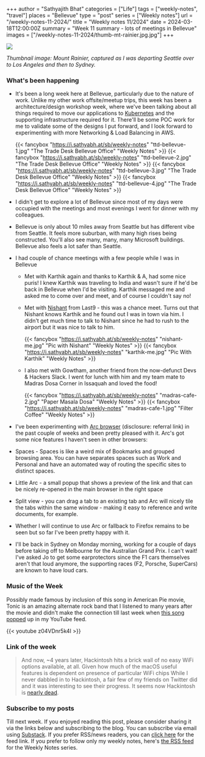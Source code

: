 +++
author = "Sathyajith Bhat"
categories = ["Life"]
tags = ["weekly-notes", "travel"]
places = "Bellevue"
type = "post"
series = ["Weekly notes"]
url = "/weekly-notes-11-2024/"
title = "Weekly notes 11/2024"
date = 2024-03-18T12:00:00Z
summary = "Week 11 summary - lots of meetings in Bellevue"
images = ["/weekly-notes-11-2024/thumb-mt-rainier.jpg.jpg"]
+++

![](thumb-mt-rainier.jpg.jpg)

_Thumbnail image: Mount Rainier, captured as I was departing Seattle over to Los Angeles and then to Sydney._ 

### What's been happening

* It's been a long week here at Bellevue, particularly due to the nature of work. Unlike my other work offsite/meetup trips, this week has been a architecture/design workshop week, where we've been talking about all things required to move our applications to [Kubernetes](https://kubernetes.io/) and the supporting infrastructure required for it. There'll be some POC work for me to validate some of the designs I put forward, and I look forward to experimenting with more Networking & Load Balancing in AWS.

  {{< fancybox "https://i.sathyabh.at/sb/weekly-notes" "ttd-bellevue-1.jpg" "The Trade Desk Bellevue Office" "Weekly Notes" >}}
  {{< fancybox "https://i.sathyabh.at/sb/weekly-notes" "ttd-bellevue-2.jpg" "The Trade Desk Bellevue Office" "Weekly Notes" >}}
  {{< fancybox "https://i.sathyabh.at/sb/weekly-notes" "ttd-bellevue-3.jpg" "The Trade Desk Bellevue Office" "Weekly Notes" >}}
  {{< fancybox "https://i.sathyabh.at/sb/weekly-notes" "ttd-bellevue-4.jpg" "The Trade Desk Bellevue Office" "Weekly Notes" >}}

* I didn't get to explore a lot of Bellevue since most of my days were occupied with the meetings and most evenings I went for dinner with my colleagues.
* Bellevue is only about 10 miles away from Seattle but has different vibe from Seattle. It feels more suburban, with many high rises being constructed. You'll also see many, many, many Microsoft buildings. Bellevue also feels a lot safer than Seattle. 
* I had couple of chance meetings with a few people while I was in Bellevue
    * Met with Karthik again and thanks to Karthik & A, had some nice puris! I knew Karthik was traveling to India and wasn't sure if he'd be back in Bellevue when I'd be visiting. Karthik messaged me and asked me to come over and meet, and of course I couldn't say no!
    * Met with [Nishant](https://twitter.com/nishantmodak) from Last9 - this was a chance meet. Turns out that Nishant knows Karthik and he found out I was in town via him. I didn't get much time to talk to Nishant since he had to rush to the airport but it was nice to talk to him.
    
      {{< fancybox "https://i.sathyabh.at/sb/weekly-notes" "nishant-me.jpg" "Pic with Nishant" "Weekly Notes" >}}
      {{< fancybox "https://i.sathyabh.at/sb/weekly-notes" "karthik-me.jpg" "Pic With Karthik" "Weekly Notes" >}}

    * I also met with Gowtham, another friend from the now-defunct Devs & Hackers Slack. I went for lunch with him and my team mate to Madras Dosa Corner in Issaquah and loved the food! 

      {{< fancybox "https://i.sathyabh.at/sb/weekly-notes" "madras-cafe-2.jpg" "Paper Masala Dosa" "Weekly Notes" >}}
      {{< fancybox "https://i.sathyabh.at/sb/weekly-notes" "madras-cafe-1.jpg" "Filter Coffee" "Weekly Notes" >}}

* I've been experimenting with [Arc browser](https://arc.net/gift/c3cb3d4b) (disclosure: referral link) in the past couple of weeks and been pretty pleased with it. Arc's got some  nice features I haven't seen in other browsers: 
 * Spaces - Spaces is like a weird mix of Bookmarks and grouped browsing area. You can have separates spaces such as Work and Personal and have an automated way of routing the specific sites to distinct spaces. 
 * Little Arc - a small popup that shows a preview of the link and that can be nicely re-opened in the main browser in the right space
 * Split view - you can drag a tab to an existing tab and Arc will nicely tile the tabs within the same window - making it easy to reference and write documents, for example. 
 * Whether I will continue to use Arc or fallback to Firefox remains to be seen but so far I've been pretty happy with it. 
* I'll be back in Sydney on Monday morning, working for a couple of days before taking off to Melbourne for the Australian Grand Prix. I can't wait! I've asked Jo to get some earprotectors since the F1 cars themselves aren't that loud anymore, the supporting races (F2, Porsche, SuperCars) are known to have loud cars. 

### Music of the Week

Possibly made famous by inclusion of this song in American Pie movie, Tonic is an amazing alternate rock band that I listened to many years after the movie and didn't make the connection till last week when [this song popped](https://www.youtube.com/watch?v=z04VDnr5k4I) up in my YouTube feed.

{{< youtube z04VDnr5k4I >}}

### Link of the week

> And now, ~4 years later, Hackintosh hits a brick wall of no easy WiFi options available, at all. Given how much of the macOS useful features is dependent on presence of particular WiFi chips
While I never dabbled in to Hackintosh, a fair few of my friends on Twitter did and it was interesting to see their progress. It seems now Hackintosh is [nearly dead](https://aplus.rs/2024/hackintosh-almost-dead/).

### Subscribe to my posts

Till next week. If you enjoyed reading this post, please consider sharing it via the links below and subscribing to the blog. You can subscribe via email using [Substack](https://sathyabhat.substack.com/). If you prefer RSS/news readers, you can [click here](https://sathyabh.at/index.xml) for the feed link. If you prefer to follow only my weekly notes, here's [the RSS feed](https://sathyabh.at/series/weekly-notes/index.xml) for the Weekly Notes series. 